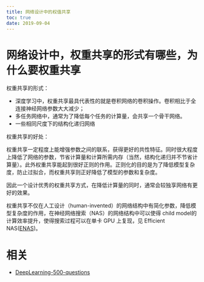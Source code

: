```yaml
---
title: 网络设计中的权值共享
toc: true
date: 2019-09-04
---
```



#  网络设计中，权重共享的形式有哪些，为什么要权重共享

权重共享的形式：

- 深度学习中，权重共享最具代表性的就是卷积网络的卷积操作。卷积相比于全连接神经网络参数大大减少；
- 多任务网络中，通常为了降低每个任务的计算量，会共享一个骨干网络。
- 一些相同尺度下的结构化递归网络

权重共享的好处：

权重共享一定程度上能增强参数之间的联系，获得更好的共性特征。同时很大程度上降低了网络的参数，节省计算量和计算所需内存（当然，结构化递归并不节省计算量）。此外权重共享能起到很好正则的作用。正则化的目的是为了降低模型复杂度，防止过拟合，而权重共享则正好降低了模型的参数和复杂度。

因此一个设计优秀的权重共享方式，在降低计算量的同时，通常会较独享网络有更好的效果。

权重共享不仅在人工设计（human-invented）的网络结构中有简化参数，降低模型复杂度的作用，在神经网络搜索（NAS）的网络结构中可以使得 child model的计算效率提升，使得搜索过程可以在单卡 GPU 上复现，见 Efficient NAS([ENAS](https://arxiv.org/abs/1802.03268))。



# 相关

- [DeepLearning-500-questions](https://github.com/scutan90/DeepLearning-500-questions)
